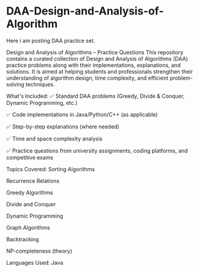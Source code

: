 # DAA-Design-and-Analysis-of-Algorithm
Here i am posting DAA practice set.

Design and Analysis of Algorithms – Practice Questions
This repository contains a curated collection of Design and Analysis of Algorithms (DAA) practice problems along with their implementations, explanations, and solutions. It is aimed at helping students and professionals strengthen their understanding of algorithm design, time complexity, and efficient problem-solving techniques.

 What's Included:
✅ Standard DAA problems (Greedy, Divide & Conquer, Dynamic Programming, etc.)

✅ Code implementations in Java/Python/C++ (as applicable)

✅ Step-by-step explanations (where needed)

✅ Time and space complexity analysis

✅ Practice questions from university assignments, coding platforms, and competitive exams

 Topics Covered:
Sorting Algorithms

Recurrence Relations

Greedy Algorithms

Divide and Conquer

Dynamic Programming

Graph Algorithms

Backtracking

NP-completeness (theory)

 Languages Used:
Java

